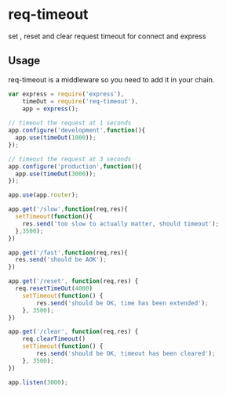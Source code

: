 req-timeout
===========
set , reset and clear request timeout for connect and express

Usage
-----
req-timeout is a middleware so you need to add it in your chain.

```javascript
var express = require('express'),
    timeOut = require('req-timeout'), 
    app = express();
    
// timeout the request at 1 seconds
app.configure('development',function(){
  app.use(timeOut(1000));
});

// timeout the request at 3 seconds
app.configure('production',function(){
  app.use(timeOut(3000));
});

app.use(app.router);

app.get('/slow',function(req,res){
  setTimeout(function(){
    res.send('too slow to actually matter, should timeout');  
  },3500);
})

app.get('/fast',function(req,res){
  res.send('should be AOK');
})

app.get('/reset', function(req,res) {
  req.resetTimeOut(4000)
	setTimeout(function() {
		res.send('should be OK, time has been extended');
	}, 3500);
})

app.get('/clear', function(req,res) {
	req.clearTimeout()
	setTimeout(function() {
		res.send('should be OK, timeout has been cleared');
	}, 3500);
})

app.listen(3000);
```
